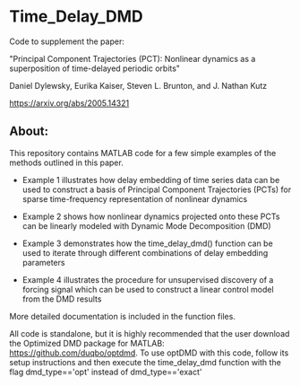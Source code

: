 # Time_Delay_DMD
Code to supplement the paper:

"Principal Component Trajectories (PCT): Nonlinear dynamics as a superposition of time-delayed periodic orbits"

Daniel Dylewsky, Eurika Kaiser, Steven L. Brunton, and J. Nathan Kutz

https://arxiv.org/abs/2005.14321

## About:
This repository contains MATLAB code for a few simple examples of the methods outlined in this paper.

* Example 1 illustrates how delay embedding of time series data can be used to construct a basis of Principal Component Trajectories (PCTs) for sparse time-frequency representation of nonlinear dynamics

* Example 2 shows how nonlinear dynamics projected onto these PCTs can be linearly modeled with Dynamic Mode Decomposition (DMD)

* Example 3 demonstrates how the time_delay_dmd() function can be used to iterate through different combinations of delay embedding parameters

* Example 4 illustrates the procedure for unsupervised discovery of a forcing signal which can be used to construct a linear control model from the DMD results

More detailed documentation is included in the function files.

All code is standalone, but it is highly recommended that the user download the Optimized DMD package for MATLAB: https://github.com/duqbo/optdmd. To use optDMD with this code, follow its setup instructions and then execute the time_delay_dmd function with the flag dmd_type=='opt' instead of dmd_type=='exact'

